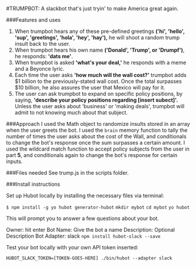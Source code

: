 #TRUMPBOT: A slackbot that's just tryin' to make America great again.

###Features and uses

1. When trumpbot hears any of these pre-defined greetings **('hi', 'hello', 'sup', 'greetings', 'hola', 'hey', 'hay'),** he will shoot a random trump insult back to the user.
2. When trumpbot hears his own name **('Donald', 'Trump', or 'Drumpf')**, he responds: **'dats me'**.
3. When trumpbot is asked **'what's your deal,'** he responds with a meme and a Beyonce lyric.
4. Each time the user asks **'how much will the wall cost?'** trumpbot adds $1 billion
to the previously-stated wall cost. Once the total surpasses $10 billion, he also assures the
user that Mexico will pay for it.
5. The user can ask trumpbot to expand on specific policy positions, by saying, **'describe your policy
positions regarding [insert subect]'.** Unless the user asks about 'business' or 'making deals',
trumpbot will admit to not knowing much about that subject.

###Approach
I used the Math object to randomize insults stored in an array when the user greets the bot.
I used the `brain` memory function to tally the number of times the user asks about the cost of the Wall, and conditionals to change the bot's response once the sum surpasses a certain amount.
I used the wildcard match function to accept policy subjects from the user in part **5**, and conditionals again to change the bot's response for certain inputs.


###Files needed
See trump.js in the scripts folder.


###Install instructions

Set up Hubot locally by installing the necessary files via terminal:

`$ npm install -g yo hubot generator-hubot`
`mkdir mybot`
`cd mybot`
`yo hubot`

This will prompt you to answer a few questions about your bot.

Owner: hit enter
Bot Name: Give the bot a name
Description: Optional Description
Bot Adapter: slack
`npm install hubot-slack --save`

Test your bot locally with your own API token inserted:

`HUBOT_SLACK_TOKEN=[TOKEN-GOES-HERE] ./bin/hubot --adapter slack`
